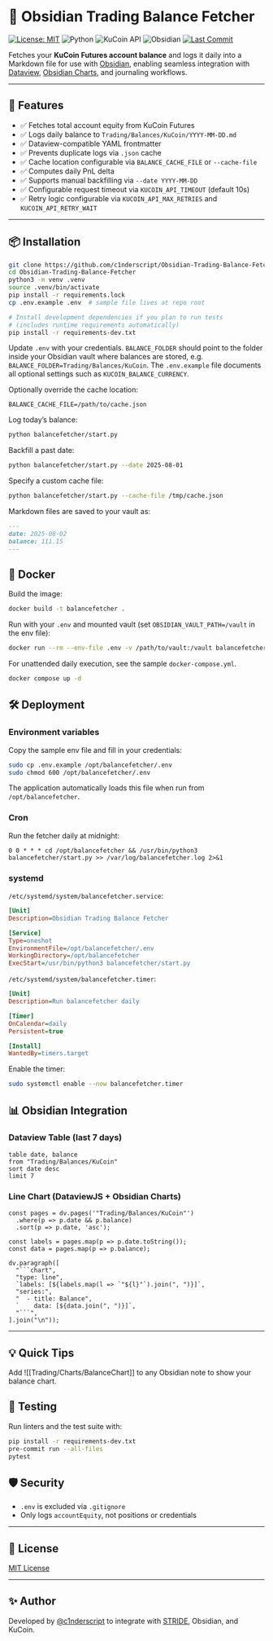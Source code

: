 # 🧾 Obsidian Trading Balance Fetcher

[![License: MIT](https://img.shields.io/github/license/c1nderscript/Obsidian-Trading-Balance-Fetcher)](https://opensource.org/licenses/MIT)
![Python](https://img.shields.io/badge/python-3.8%2B-blue)
![KuCoin API](https://img.shields.io/badge/api-kucoin-futures-blue)
![Obsidian](https://img.shields.io/badge/obsidian-integration-purple)
[![Last Commit](https://img.shields.io/github/last-commit/c1nderscript/Obsidian-Trading-Balance-Fetcher)](https://github.com/c1nderscript/Obsidian-Trading-Balance-Fetcher/commits/main)

Fetches your **KuCoin Futures account balance** and logs it daily into a Markdown file for use with [Obsidian](https://obsidian.md/), enabling seamless integration with [Dataview](https://github.com/blacksmithgu/obsidian-dataview), [Obsidian Charts](https://github.com/ZaidNaweed/obsidian-charts), and journaling workflows.

---

## 🚀 Features

- ✅ Fetches total account equity from KuCoin Futures
- ✅ Logs daily balance to `Trading/Balances/KuCoin/YYYY-MM-DD.md`
- ✅ Dataview-compatible YAML frontmatter
- ✅ Prevents duplicate logs via `.json` cache
- ✅ Cache location configurable via `BALANCE_CACHE_FILE` or `--cache-file`
- ✅ Computes daily PnL delta
- ✅ Supports manual backfilling via `--date YYYY-MM-DD`
- ✅ Configurable request timeout via `KUCOIN_API_TIMEOUT` (default 10s)
- ✅ Retry logic configurable via `KUCOIN_API_MAX_RETRIES` and `KUCOIN_API_RETRY_WAIT`

---

## 📦 Installation

```bash
git clone https://github.com/c1nderscript/Obsidian-Trading-Balance-Fetcher.git
cd Obsidian-Trading-Balance-Fetcher
python3 -m venv .venv
source .venv/bin/activate
pip install -r requirements.lock
cp .env.example .env  # sample file lives at repo root

# Install development dependencies if you plan to run tests
# (includes runtime requirements automatically)
pip install -r requirements-dev.txt
```

Update `.env` with your credentials. `BALANCE_FOLDER` should point to the
folder inside your Obsidian vault where balances are stored, e.g.
`BALANCE_FOLDER=Trading/Balances/KuCoin`. The `.env.example` file documents all
optional settings such as `KUCOIN_BALANCE_CURRENCY`.

Optionally override the cache location:

```env
BALANCE_CACHE_FILE=/path/to/cache.json
```

Log today’s balance:

```bash
python balancefetcher/start.py
```

Backfill a past date:

```bash
python balancefetcher/start.py --date 2025-08-01
```

Specify a custom cache file:

```bash
python balancefetcher/start.py --cache-file /tmp/cache.json
```

Markdown files are saved to your vault as:

```markdown
---
date: 2025-08-02
balance: 111.15
---
```

## 🐳 Docker

Build the image:

```bash
docker build -t balancefetcher .
```

Run with your `.env` and mounted vault (set `OBSIDIAN_VAULT_PATH=/vault` in the env file):

```bash
docker run --rm --env-file .env -v /path/to/vault:/vault balancefetcher
```

For unattended daily execution, see the sample `docker-compose.yml`.

```bash
docker compose up -d
```

## 🛠 Deployment

### Environment variables

Copy the sample env file and fill in your credentials:

```bash
sudo cp .env.example /opt/balancefetcher/.env
sudo chmod 600 /opt/balancefetcher/.env
```

The application automatically loads this file when run from `/opt/balancefetcher`.

### Cron

Run the fetcher daily at midnight:

```cron
0 0 * * * cd /opt/balancefetcher && /usr/bin/python3 balancefetcher/start.py >> /var/log/balancefetcher.log 2>&1
```

### systemd

`/etc/systemd/system/balancefetcher.service`:

```ini
[Unit]
Description=Obsidian Trading Balance Fetcher

[Service]
Type=oneshot
EnvironmentFile=/opt/balancefetcher/.env
WorkingDirectory=/opt/balancefetcher
ExecStart=/usr/bin/python3 balancefetcher/start.py
```

`/etc/systemd/system/balancefetcher.timer`:

```ini
[Unit]
Description=Run balancefetcher daily

[Timer]
OnCalendar=daily
Persistent=true

[Install]
WantedBy=timers.target
```

Enable the timer:

```bash
sudo systemctl enable --now balancefetcher.timer
```

## 📊 Obsidian Integration

### Dataview Table (last 7 days)

```dataview
table date, balance
from "Trading/Balances/KuCoin"
sort date desc
limit 7
```

### Line Chart (DataviewJS + Obsidian Charts)

```dataviewjs
const pages = dv.pages('"Trading/Balances/KuCoin"')
  .where(p => p.date && p.balance)
  .sort(p => p.date, 'asc');

const labels = pages.map(p => p.date.toString());
const data = pages.map(p => p.balance);

dv.paragraph([
  "```chart",
  "type: line",
  `labels: [${labels.map(l => `"${l}"`).join(", ")}]`,
  "series:",
  "  - title: Balance",
  `    data: [${data.join(", ")}]`,
  "```",
].join("\n"));
```

---

## 💡 Quick Tips

Add ![[Trading/Charts/BalanceChart]] to any Obsidian note to show your balance chart.

## 🧪 Testing

Run linters and the test suite with:

```bash
pip install -r requirements-dev.txt
pre-commit run --all-files
pytest
```

## 🛡 Security

- `.env` is excluded via `.gitignore`
- Only logs `accountEquity`, not positions or credentials

---

## 📜 License

[MIT License](https://opensource.org/licenses/MIT)

---

## ✨ Author

Developed by [@c1nderscript](https://github.com/c1nderscript) to integrate with [STRIDE](https://github.com/c1nderscript/STRIDE), Obsidian, and KuCoin.

